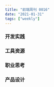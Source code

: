 ```yaml
---
title: "前端周刊 0016"
date: "2021-01-31"
tags: ["weekly"]
---
```


### 开发实践


### 工具资源


### 职业思考


### 产品设计
